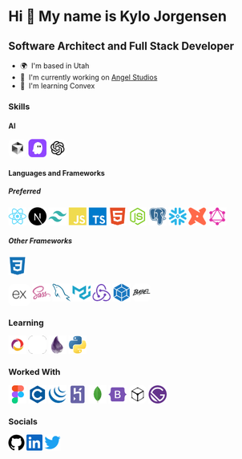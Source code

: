 # Hi 👋 My name is Kylo Jorgensen

## Software Architect and Full Stack Developer

- 🌍  I'm based in Utah
- 🚀  I'm currently working on [Angel Studios](http://www.angel.com)
- 🧠  I'm learning Convex

### Skills

#### AI

<p align="left">
<a href="https://cursor.com/" target="_blank" rel="noreferrer"><img src="https://raw.githubusercontent.com/KyloJorgensen/KyloJorgensen/main/public/icons/skills/cursor-colored.svg" width="28" height="28" alt="Cursor" style="border-radius: 25%; background-color: #ffffff; padding: 4px;" /></a>
<a href="https://kiro.dev/" target="_blank" rel="noreferrer"><img src="https://raw.githubusercontent.com/KyloJorgensen/KyloJorgensen/main/public/icons/skills/kiro-colored.svg" width="36" height="36" alt="Kiro" /></a>
<a href="https://chatgpt.com/" target="_blank" rel="noreferrer"><img src="https://raw.githubusercontent.com/KyloJorgensen/KyloJorgensen/main/public/icons/skills/openai-colored.svg" width="28" height="28" alt="OpenAI ChatGPT" style="border-radius: 25%;background-color: #ffffff; padding: 4px;" /></a>
</p>

#### Languages and Frameworks

##### Preferred

<p align="left">
<a href="https://reactjs.org/" target="_blank" rel="noreferrer"><img src="https://raw.githubusercontent.com/KyloJorgensen/KyloJorgensen/main/public/icons/skills/react-colored.svg" width="36" height="36" alt="React" /></a>
<a href="https://nextjs.org/docs" target="_blank" rel="noreferrer"><img src="https://raw.githubusercontent.com/KyloJorgensen/KyloJorgensen/main/public/icons/skills/nextjs-colored.svg" width="36" height="36" alt="NextJs" /></a>
<a href="https://tailwindcss.com/" target="_blank" rel="noreferrer"><img src="https://raw.githubusercontent.com/KyloJorgensen/KyloJorgensen/main/public/icons/skills/tailwindcss-colored.svg" width="36" height="36" alt="TailwindCSS" /></a>
<a href="https://developer.mozilla.org/en-US/docs/Web/JavaScript" target="_blank" rel="noreferrer"><img src="https://raw.githubusercontent.com/KyloJorgensen/KyloJorgensen/main/public/icons/skills/javascript-colored.svg" width="36" height="36" alt="JavaScript" /></a>
<a href="https://www.typescriptlang.org/" target="_blank" rel="noreferrer"><img src="https://raw.githubusercontent.com/KyloJorgensen/KyloJorgensen/main/public/icons/skills/typescript-colored.svg" width="36" height="36" alt="TypeScript" /></a>
<a href="https://developer.mozilla.org/en-US/docs/Glossary/HTML5" target="_blank" rel="noreferrer"><img src="https://raw.githubusercontent.com/KyloJorgensen/KyloJorgensen/main/public/icons/skills/html5-colored.svg" width="36" height="36" alt="HTML5" /></a>
<a href="https://nodejs.org/en/" target="_blank" rel="noreferrer"><img src="https://raw.githubusercontent.com/KyloJorgensen/KyloJorgensen/main/public/icons/skills/nodejs-colored.svg" width="36" height="36" alt="NodeJS" /></a>
<a href="https://www.postgresql.org/" target="_blank" rel="noreferrer"><img src="https://raw.githubusercontent.com/KyloJorgensen/KyloJorgensen/main/public/icons/skills/postgresql-colored.svg" width="36" height="36" alt="PostgreSQL" /></a>
<a href="https://www.snowflake.com/" target="_blank" rel="noreferrer"><img src="https://raw.githubusercontent.com/KyloJorgensen/KyloJorgensen/main/public/icons/skills/snowflake-colored.svg" width="36" height="36" alt="Snowflake" /></a>
<a href="https://www.getdbt.com/" target="_blank" rel="noreferrer"><img src="https://raw.githubusercontent.com/KyloJorgensen/KyloJorgensen/main/public/icons/skills/dbt-colored.svg" width="36" height="36" alt="dbt" /></a>
<a href="https://graphql.org/" target="_blank" rel="noreferrer"><img src="https://raw.githubusercontent.com/KyloJorgensen/KyloJorgensen/main/public/icons/skills/graphql-colored.svg" width="36" height="36" alt="GraphQL" /></a>
</p>

##### Other Frameworks

<p align="left">
<a href="https://www.w3.org/TR/CSS/#css" target="_blank" rel="noreferrer"><img src="https://raw.githubusercontent.com/KyloJorgensen/KyloJorgensen/main/public/icons/skills/css3-colored.svg" width="36" height="36" alt="CSS3" /></a>
<div style="display: inline-flex; align-items: center; justify-content: center; height: 36px; width: 36px; border-radius: 25%; background-color: #ffffff; padding: 4px;"><a href="https://expressjs.com/" target="_blank" rel="noreferrer"><img src="https://raw.githubusercontent.com/KyloJorgensen/KyloJorgensen/main/public/icons/skills/express-colored.svg" width="28" height="28" alt="Express" /></a></div>
<a href="https://sass-lang.com/" target="_blank" rel="noreferrer"><img src="https://raw.githubusercontent.com/KyloJorgensen/KyloJorgensen/main/public/icons/skills/sass-colored.svg" width="36" height="36" alt="Sass" /></a>
<a href="https://www.mysql.com/" target="_blank" rel="noreferrer"><img src="https://raw.githubusercontent.com/KyloJorgensen/KyloJorgensen/main/public/icons/skills/mysql-colored.svg" width="36" height="36" alt="MySQL" /></a>
<a href="https://mui.com/" target="_blank" rel="noreferrer"><img src="https://raw.githubusercontent.com/KyloJorgensen/KyloJorgensen/main/public/icons/skills/materialui-colored.svg" width="36" height="36" alt="Material UI" /></a>
<a href="https://redux.js.org/" target="_blank" rel="noreferrer"><img src="https://raw.githubusercontent.com/KyloJorgensen/KyloJorgensen/main/public/icons/skills/redux-colored.svg" width="36" height="36" alt="Redux" /></a>
<a href="https://webpack.js.org/" target="_blank" rel="noreferrer"><img src="https://raw.githubusercontent.com/KyloJorgensen/KyloJorgensen/main/public/icons/skills/webpack-colored.svg" width="36" height="36" alt="Webpack" /></a>
<a href="https://babeljs.io/" target="_blank" rel="noreferrer"><img src="https://raw.githubusercontent.com/KyloJorgensen/KyloJorgensen/main/public/icons/skills/babel-colored.svg" width="36" height="36" alt="Babel" style="border-radius: 25%;background-color: #ffffff;"/></a>
</p>

### Learning

<p align="left">
<a href="https://convex.dev/" target="_blank" rel="noreferrer"><img src="https://raw.githubusercontent.com/KyloJorgensen/KyloJorgensen/main/public/icons/skills/convexdev-colored.svg" width="36" height="36" alt="Convex" /></a>
<a href="https://windsurf.ai/" target="_blank" rel="noreferrer"><img src="https://raw.githubusercontent.com/KyloJorgensen/KyloJorgensen/main/public/icons/skills/windsurf-colored.svg" width="36" height="36" alt="Windsurf" style="border-radius: 25%;background-color: #000000;"/></a>
<a href="https://elixir-lang.org/" target="_blank" rel="noreferrer"><img src="https://raw.githubusercontent.com/KyloJorgensen/KyloJorgensen/main/public/icons/skills/elixir-colored.svg" width="36" height="36" alt="Elixir" /></a>
<a href="https://www.python.org/" target="_blank" rel="noreferrer"><img src="https://raw.githubusercontent.com/KyloJorgensen/KyloJorgensen/main/public/icons/skills/python-colored.svg" width="36" height="36" alt="Python" /></a>
</p>

### Worked With

<p align="left">
<a href="https://www.figma.com/" target="_blank" rel="noreferrer"><img src="https://raw.githubusercontent.com/KyloJorgensen/KyloJorgensen/main/public/icons/skills/figma-colored.svg" width="36" height="36" alt="Figma" /></a>
<a href="https://docs.microsoft.com/en-us/cpp/?view=msvc-170" target="_blank" rel="noreferrer"><img src="https://raw.githubusercontent.com/KyloJorgensen/KyloJorgensen/main/public/icons/skills/c-colored.svg" width="36" height="36" alt="C" /></a>
<a href="https://jquery.com/" target="_blank" rel="noreferrer"><img src="https://raw.githubusercontent.com/KyloJorgensen/KyloJorgensen/main/public/icons/skills/jquery-colored.svg" width="36" height="36" alt="JQuery" /></a>
<a href="https://www.heroku.com/" target="_blank" rel="noreferrer"><img src="https://raw.githubusercontent.com/KyloJorgensen/KyloJorgensen/main/public/icons/skills/heroku-colored.svg" width="36" height="36" alt="Heroku" /></a>
<a href="https://www.mongodb.com/" target="_blank" rel="noreferrer"><img src="https://raw.githubusercontent.com/KyloJorgensen/KyloJorgensen/main/public/icons/skills/mongodb-colored.svg" width="36" height="36" alt="MongoDB" /></a>
<a href="https://getbootstrap.com/" target="_blank" rel="noreferrer"><img src="https://raw.githubusercontent.com/KyloJorgensen/KyloJorgensen/main/public/icons/skills/bootstrap-colored.svg" width="36" height="36" alt="Bootstrap" /></a>
<a href="https://ipfs.io/" target="_blank" rel="noreferrer"><img src="https://raw.githubusercontent.com/KyloJorgensen/KyloJorgensen/main/public/icons/skills/ipfs-colored.svg" width="28" height="28" alt="IPFS" style="border-radius: 25%;background-color: #ffffff;padding: 4px;"/></a>
<a href="https://www.gatsbyjs.com/" target="_blank" rel="noreferrer"><img src="https://raw.githubusercontent.com/KyloJorgensen/KyloJorgensen/main/public/icons/skills/gatsby-colored.svg" width="36" height="36" alt="Gatsby" /></a>
</p>

### Socials

<p align="left">
<a href="https://www.github.com/KyloJorgensen" target="_blank" rel="noreferrer"><img src="https://raw.githubusercontent.com/KyloJorgensen/KyloJorgensen/main/public/icons/socials/github.svg" width="32" height="32" /></a>
<a href="https://www.linkedin.com/in/KyloJorgensen" target="_blank" rel="noreferrer"><img src="https://raw.githubusercontent.com/KyloJorgensen/KyloJorgensen/main/public/icons/socials/linkedin.svg" width="32" height="32" /></a>
<a href="https://www.twitter.com/KyloJorgensen" target="_blank" rel="noreferrer"><img src="https://raw.githubusercontent.com/KyloJorgensen/KyloJorgensen/main/public/icons/socials/twitter.svg" width="32" height="32" /></a>
</p>
